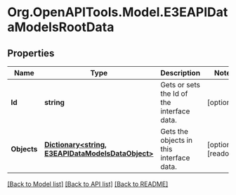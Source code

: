 
# Org.OpenAPITools.Model.E3EAPIDataModelsRootData

## Properties

Name | Type | Description | Notes
------------ | ------------- | ------------- | -------------
**Id** | **string** | Gets or sets the Id of the interface data. | [optional] 
**Objects** | [**Dictionary&lt;string, E3EAPIDataModelsDataObject&gt;**](E3EAPIDataModelsDataObject.md) | Gets the objects in this interface data. | [optional] [readonly] 

[[Back to Model list]](../README.md#documentation-for-models)
[[Back to API list]](../README.md#documentation-for-api-endpoints)
[[Back to README]](../README.md)

